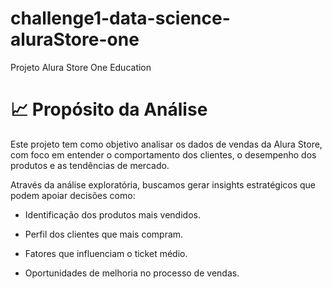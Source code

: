 # challenge1-data-science-aluraStore-one
Projeto Alura Store One Education

# 📈 Propósito da Análise
Este projeto tem como objetivo analisar os dados de vendas da Alura Store, com foco em entender o comportamento dos clientes, o desempenho dos produtos e as tendências de mercado.

Através da análise exploratória, buscamos gerar insights estratégicos que podem apoiar decisões como:

* Identificação dos produtos mais vendidos.

* Perfil dos clientes que mais compram.

* Fatores que influenciam o ticket médio.

* Oportunidades de melhoria no processo de vendas.
